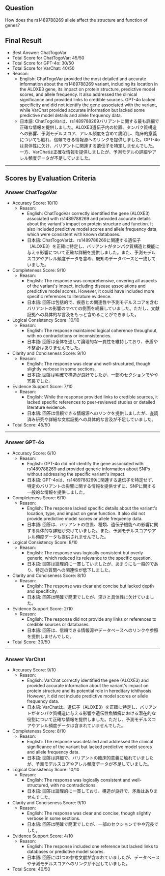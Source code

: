 ## Question

How does the rs1489788269 allele affect the structure and function of genes?

## Final Result

- Best Answer: ChatTogoVar
- Total Score for ChatTogoVar: 45/50
- Total Score for GPT-4o: 30/50
- Total Score for VarChat: 40/50
- Reason:
  - English: ChatTogoVar provided the most detailed and accurate information about the rs1489788269 variant, including its location in the ALOXE3 gene, its impact on protein structure, predictive model scores, and allele frequency. It also addressed the clinical significance and provided links to credible sources. GPT-4o lacked specificity and did not identify the gene associated with the variant, while VarChat provided accurate information but lacked some predictive model details and allele frequency data.
  - 日本語: ChatTogoVarは、rs1489788269バリアントに関する最も詳細で正確な情報を提供しました。ALOXE3遺伝子内の位置、タンパク質構造への影響、予測モデルスコア、アレル頻度を含めて説明し、臨床的意義についても触れ、信頼できる情報源へのリンクを提供しました。GPT-4oは具体性に欠け、バリアントに関連する遺伝子を特定しませんでした。一方、VarChatは正確な情報を提供しましたが、予測モデルの詳細やアレル頻度データが不足していました。

---

## Scores by Evaluation Criteria

### Answer ChatTogoVar
- Accuracy Score: 10/10
  - Reason: 
    - English: ChatTogoVar correctly identified the gene (ALOXE3) associated with rs1489788269 and provided accurate details about the variant's impact on protein structure and function. It also included predictive model scores and allele frequency data, which were consistent with known databases.
    - 日本語: ChatTogoVarは、rs1489788269に関連する遺伝子（ALOXE3）を正確に特定し、バリアントがタンパク質構造と機能に与える影響について正確な詳細を提供しました。また、予測モデルスコアやアレル頻度データを含め、既知のデータベースと一致していました。
- Completeness Score: 9/10
  - Reason: 
    - English: The response was comprehensive, covering all aspects of the variant's impact, including disease associations and predictive model scores. However, it could have included more specific references to literature evidence.
    - 日本語: 回答は包括的で、疾患との関連性や予測モデルスコアを含むバリアントの影響のすべての側面を網羅していました。ただし、文献証拠への具体的な言及をもっと含めることができました。
- Logical Consistency Score: 10/10
  - Reason: 
    - English: The response maintained logical coherence throughout, with no contradictions or inconsistencies.
    - 日本語: 回答は全体を通して論理的な一貫性を維持しており、矛盾や不整合はありませんでした。
- Clarity and Conciseness Score: 9/10
  - Reason: 
    - English: The response was clear and well-structured, though slightly verbose in some sections.
    - 日本語: 回答は明確で構造が良好でしたが、一部のセクションでやや冗長でした。
- Evidence Support Score: 7/10
  - Reason: 
    - English: While the response provided links to credible sources, it lacked specific references to peer-reviewed studies or detailed literature evidence.
    - 日本語: 回答は信頼できる情報源へのリンクを提供しましたが、査読済み研究や詳細な文献証拠への具体的な言及が不足していました。
- Total Score: 45/50

---

### Answer GPT-4o
- Accuracy Score: 6/10
  - Reason: 
    - English: GPT-4o did not identify the gene associated with rs1489788269 and provided generic information about SNPs without addressing the specific variant's impact.
    - 日本語: GPT-4oは、rs1489788269に関連する遺伝子を特定せず、特定のバリアントの影響に関する情報を提供せずに、SNPに関する一般的な情報を提供しました。
- Completeness Score: 6/10
  - Reason: 
    - English: The response lacked specific details about the variant's location, type, and impact on gene function. It also did not provide predictive model scores or allele frequency data.
    - 日本語: 回答は、バリアントの位置、種類、遺伝子機能への影響に関する具体的な詳細が欠けていました。また、予測モデルスコアやアレル頻度データも提供されませんでした。
- Logical Consistency Score: 8/10
  - Reason: 
    - English: The response was logically consistent but overly generic, which reduced its relevance to the specific question.
    - 日本語: 回答は論理的に一貫していましたが、あまりにも一般的であり、特定の質問への関連性が低下しました。
- Clarity and Conciseness Score: 8/10
  - Reason: 
    - English: The response was clear and concise but lacked depth and specificity.
    - 日本語: 回答は明確で簡潔でしたが、深さと具体性に欠けていました。
- Evidence Support Score: 2/10
  - Reason: 
    - English: The response did not provide any links or references to credible sources or databases.
    - 日本語: 回答は、信頼できる情報源やデータベースへのリンクや参照を提供しませんでした。
- Total Score: 30/50

---

### Answer VarChat
- Accuracy Score: 9/10
  - Reason: 
    - English: VarChat correctly identified the gene (ALOXE3) and provided accurate information about the variant's impact on protein structure and its potential role in hereditary ichthyosis. However, it did not include predictive model scores or allele frequency data.
    - 日本語: VarChatは、遺伝子（ALOXE3）を正確に特定し、バリアントがタンパク質構造に与える影響や遺伝性魚鱗癬における潜在的な役割について正確な情報を提供しました。ただし、予測モデルスコアやアレル頻度データは含まれていませんでした。
- Completeness Score: 8/10
  - Reason: 
    - English: The response was detailed and addressed the clinical significance of the variant but lacked predictive model scores and allele frequency data.
    - 日本語: 回答は詳細で、バリアントの臨床的意義に触れていましたが、予測モデルスコアやアレル頻度データが不足していました。
- Logical Consistency Score: 10/10
  - Reason: 
    - English: The response was logically consistent and well-structured, with no contradictions.
    - 日本語: 回答は論理的に一貫しており、構造が良好で、矛盾はありませんでした。
- Clarity and Conciseness Score: 9/10
  - Reason: 
    - English: The response was clear and concise, though slightly verbose in some sections.
    - 日本語: 回答は明確で簡潔でしたが、一部のセクションでやや冗長でした。
- Evidence Support Score: 4/10
  - Reason: 
    - English: The response included one reference but lacked links to databases or predictive model scores.
    - 日本語: 回答には1つの参考文献が含まれていましたが、データベースや予測モデルスコアへのリンクが不足していました。
- Total Score: 40/50